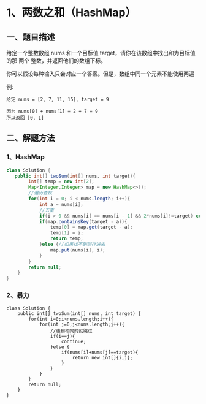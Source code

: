 # 1、两数之和（HashMap）

## 一、题目描述

给定一个整数数组 nums 和一个目标值 target，请你在该数组中找出和为目标值的那 两个 整数，并返回他们的数组下标。

你可以假设每种输入只会对应一个答案。但是，数组中同一个元素不能使用两遍

例:

```
给定 nums = [2, 7, 11, 15], target = 9

因为 nums[0] + nums[1] = 2 + 7 = 9
所以返回 [0, 1]
```



## 二、解题方法

### 1、HashMap

```java
class Solution {
   public int[] twoSum(int[] nums, int target){
        int[] temp = new int[2];
        Map<Integer,Integer> map = new HashMap<>();
        //遍历查找
        for(int i = 0; i < nums.length; i++){
            int a = nums[i];
            //去重
            if(i > 0 && nums[i] == nums[i - 1] && 2*nums[i]!=target) continue;
            if(map.containsKey(target - a)){
                temp[0] = map.get(target - a);
                temp[1] = i;
                return temp;
            }else {//如果找不到则存进去
                map.put(nums[i], i);
            }
        }
        return null;
    }
}
```

### 2、暴力

```
class Solution {
    public int[] twoSum(int[] nums, int target) {
        for(int i=0;i<nums.length;i++){
            for(int j=0;j<nums.length;j++){
                //遇到相同的就跳过
                if(i==j){
                    continue;
                }else {
                    if(nums[i]+nums[j]==target){
                        return new int[]{i,j};
                    }
                }
            }
        }
        return null;
    }
}
```

